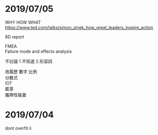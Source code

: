 # 2019/07/05
WHY HOW WHAT
https://www.ted.com/talks/simon_sinek_how_great_leaders_inspire_action
  
8D report  
  
FMEA  
Failure mode and effects analysis  

不討論
1.不知道
2.形容詞

改履歷
數字 比例  
分散式  
IOT  
藍芽  
攜帶性裝置  

# 2019/07/04 
dont overfit ii